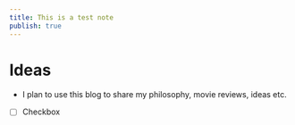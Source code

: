 ```yaml
---
title: This is a test note
publish: true
---
```


# Ideas
- I plan to use this blog to share my philosophy, movie reviews, ideas etc.
- [ ] Checkbox